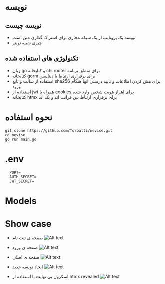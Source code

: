 # نویسه
## نویسه چیست
- نویسه یک پروتایپ از یک شبکه مجازی برای اشتراک گذاری متن است
- چیزی شبیه تویتر
## تکنولوژی های استفاده شده
- زبان go و کتابخانه chi router برای منطق برنامه 
- کتابخانه gorm برای برقراری ارتباط با دیتابیس
- استفاده از سالت و تابع sha256 برای هش کردن اطلاعات و تایید درستی انها هنگام ورود 
- استفاده از jwt  همراه با cookies برای اهراز هویت شخص وارد شده 
- کتابخانه htmx برای برقراری ارتباط بین فرانت اند و بک اند
# نحوه استفاده
```
git clone https://github.com/Torbatti/nevise.git
cd nevise
go run main.go
```
# .env
```shell
  PORT=
  AUTH_SECRET=
  JWT_SECRET=
```
# Models
# Show case

- صفحه ی ثبت نام
![Alt text](/showcase/ss1.png)

- صفحه ی ورود
![Alt text](/showcase/ss2.png)

- صفحه ی اصلی
![Alt text](/showcase/ss3.png)

- ایجاد نویسه جدید
![Alt text](/showcase/ss4.png)

- اسکرول بی نهایت با استفاده از htmx revealed
![Alt text](/showcase/ss5.png)
